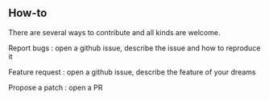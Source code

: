 How-to
------

There are several ways to contribute and all kinds are welcome.

Report bugs : open a github issue, describe the issue and how to reproduce it

Feature request : open a github issue, describe the feature of your dreams

Propose a patch : open a PR
